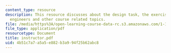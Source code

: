 ```yaml
---
content_type: resource
description: This resource discusses about the design task, the exercise of thermal
  engineers and other course related topics.
file: /media/https%3A/open-learning-course-data-rc.s3.amazonaws.com/1-101-introduction-to-civil-and-environmental-engineering-design-i-fall-2006/4b51c7a7a5a5e882b3a994f25b62abc8_instructor.pdf
file_type: application/pdf
resourcetype: Document
title: instructor.pdf
uid: 4b51c7a7-a5a5-e882-b3a9-94f25b62abc8
---
```

